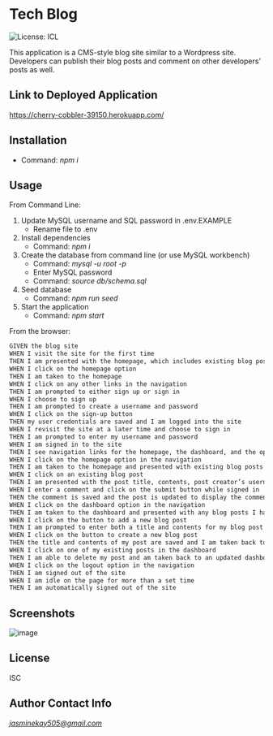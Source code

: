 # Tech Blog
![License: ICL](https://img.shields.io/badge/License-ISC-blue.svg)

This application is a CMS-style blog site similar to a Wordpress site. Developers can publish their blog posts and comment on other developers' posts as well. 

## Link to Deployed Application 
https://cherry-cobbler-39150.herokuapp.com/

## Installation
- Command: *npm i*

## Usage
From Command Line:
1. Update MySQL username and SQL password in .env.EXAMPLE
    - Rename file to .env
2. Install dependencies
    - Command: *npm i*
3. Create the database from command line (or use MySQL workbench)
    - Command: *mysql -u root -p*
    - Enter MySQL password
    - Command: *source db/schema.sql*
4. Seed database
    - Command: *npm run seed*
5. Start the application
    - Command: *npm start* 

From the browser:
```md
GIVEN the blog site
WHEN I visit the site for the first time
THEN I am presented with the homepage, which includes existing blog posts if any have been posted; navigation links for the homepage and the dashboard; and the option to log in
WHEN I click on the homepage option
THEN I am taken to the homepage
WHEN I click on any other links in the navigation
THEN I am prompted to either sign up or sign in
WHEN I choose to sign up
THEN I am prompted to create a username and password
WHEN I click on the sign-up button
THEN my user credentials are saved and I am logged into the site
WHEN I revisit the site at a later time and choose to sign in
THEN I am prompted to enter my username and password
WHEN I am signed in to the site
THEN I see navigation links for the homepage, the dashboard, and the option to log out
WHEN I click on the homepage option in the navigation
THEN I am taken to the homepage and presented with existing blog posts that include the post title and the date created
WHEN I click on an existing blog post
THEN I am presented with the post title, contents, post creator’s username, and date created for that post and have the option to leave a comment
WHEN I enter a comment and click on the submit button while signed in
THEN the comment is saved and the post is updated to display the comment, the comment creator’s username, and the date created
WHEN I click on the dashboard option in the navigation
THEN I am taken to the dashboard and presented with any blog posts I have already created and the option to add a new blog post
WHEN I click on the button to add a new blog post
THEN I am prompted to enter both a title and contents for my blog post
WHEN I click on the button to create a new blog post
THEN the title and contents of my post are saved and I am taken back to an updated dashboard with my new blog post
WHEN I click on one of my existing posts in the dashboard
THEN I am able to delete my post and am taken back to an updated dashboard
WHEN I click on the logout option in the navigation
THEN I am signed out of the site
WHEN I am idle on the page for more than a set time
THEN I am automatically signed out of the site
```
## Screenshots
![image](https://user-images.githubusercontent.com/74380703/113812418-ed3fdd80-9722-11eb-9a88-30e48b0e6815.png)

## License
ISC

## Author Contact Info
*jasminekay505@gmail.com*